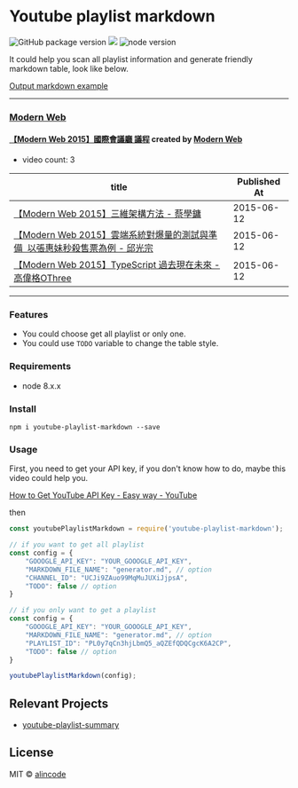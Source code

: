 # Youtube playlist markdown

![GitHub package version](https://img.shields.io/github/package-json/v/alincode/youtube-playlist-markdown.svg)
[![](https://img.shields.io/badge/license-MIT-blue.svg)](LICENSE)
![node version](https://img.shields.io/node/v/youtube-playlist-markdown.svg)
<!-- [![Dependency Status](https://img.shields.io/david/alincode/youtube-playlist-markdown.svg?style=flat)](https://david-dm.org/alincode/youtube-playlist-markdown) -->

It could help you scan all playlist information and generate friendly markdown table, look like below.

[Output markdown example](https://github.com/alincode/youtube-playlist-markdown/blob/master/output_example.md)

---
### [Modern Web](https://www.youtube.com/channel/UCJi9ZAuo99MqMuJUXiJjpsA)

#### [【Modern Web 2015】國際會議廳 議程](https://www.youtube.com/playlist?list=PLr0GICQoHA0KDNV0HkH10_ieusLd_KVaz) created by [Modern Web](https://www.youtube.com/channel/UCJi9ZAuo99MqMuJUXiJjpsA)

* video count: 3

| title                                                                                                                              | Published At |
| ---------------------------------------------------------------------------------------------------------------------------------- | ------------ |
| [【Modern Web 2015】三維架構方法 - 蔡學鏞](https://www.youtube.com/watch?v=6mxmVh0u8_k)                                                       | 2015-06-12   |
| [【Modern Web 2015】雲端系統對爆量的測試與準備 ­ 以張惠妹秒殺售票為例 - 邱光宗](https://www.youtube.com/watch?v=-bLYwGTcNRc)                                   | 2015-06-12   |
| [【Modern Web 2015】TypeScript 過去現在未來 - 高偉格OThree](https://www.youtube.com/watch?v=qFrvC7TQS14)                                      | 2015-06-12   |

---
### Features

* You could choose get all playlist or only one.
* You could use `TODO` variable to change the table style.
### Requirements

* node 8.x.x
### Install

```
npm i youtube-playlist-markdown --save
```
### Usage

First, you need to get your API key, if you don't know how to do, maybe this video could help you.

[How to Get YouTube API Key - Easy way - YouTube](https://www.youtube.com/watch?v=_U_VS12uu-o)

then

```js
const youtubePlaylistMarkdown = require('youtube-playlist-markdown');

// if you want to get all playlist
const config = {
    "GOOOGLE_API_KEY": "YOUR_GOOOGLE_API_KEY",
    "MARKDOWN_FILE_NAME": "generator.md", // option
    "CHANNEL_ID": "UCJi9ZAuo99MqMuJUXiJjpsA",
    "TODO": false // option
}

// if you only want to get a playlist
const config = {
    "GOOOGLE_API_KEY": "YOUR_GOOOGLE_API_KEY",
    "MARKDOWN_FILE_NAME": "generator.md", // option
    "PLAYLIST_ID": "PL0y7qCn3hjLbmQ5_aQZEfQDQCgcK6A2CP",
    "TODO": false // option
}

youtubePlaylistMarkdown(config);
```

## Relevant Projects

* [youtube-playlist-summary](https://github.com/alincode/youtube-playlist-summary)

## License

MIT © [alincode](https://github.com/alincode/youtube-playlist-markdown)